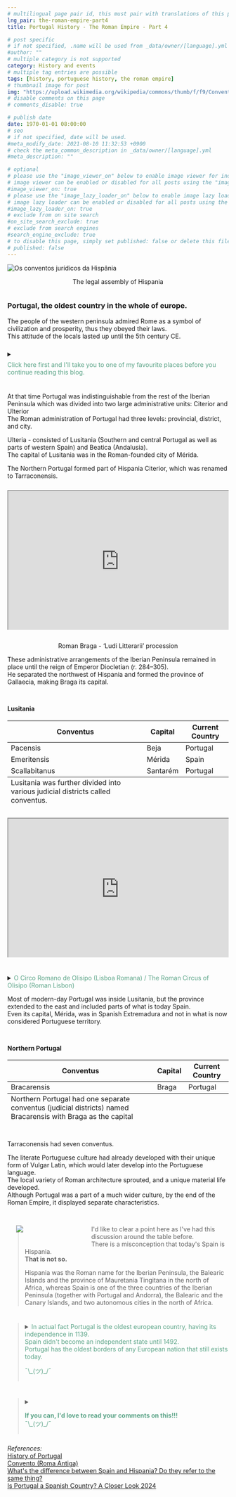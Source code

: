 ```yaml
---
# multilingual page pair id, this must pair with translations of this page. (This name must be unique)
lng_pair: the-roman-empire-part4
title: Portugal History - The Roman Empire - Part 4

# post specific
# if not specified, .name will be used from _data/owner/[language].yml
#author: ""
# multiple category is not supported
category: History and events
# multiple tag entries are possible
tags: [history, portuguese history, the roman empire]
# thumbnail image for post
img: "https://upload.wikimedia.org/wikipedia/commons/thumb/f/f9/Conventus_juridici_in_Hispania-pt.svg/220px-Conventus_juridici_in_Hispania-pt.svg.png"
# disable comments on this page
# comments_disable: true

# publish date
date: 1970-01-01 08:00:00
# seo
# if not specified, date will be used.
#meta_modify_date: 2021-08-10 11:32:53 +0900
# check the meta_common_description in _data/owner/[language].yml
#meta_description: ""

# optional
# please use the "image_viewer_on" below to enable image viewer for individual pages or posts (_posts/ or [language]/_posts folders).
# image viewer can be enabled or disabled for all posts using the "image_viewer_posts: true" setting in _data/conf/main.yml.
#image_viewer_on: true
# please use the "image_lazy_loader_on" below to enable image lazy loader for individual pages or posts (_posts/ or [language]/_posts folders).
# image lazy loader can be enabled or disabled for all posts using the "image_lazy_loader_posts: true" setting in _data/conf/main.yml.
#image_lazy_loader_on: true
# exclude from on site search
#on_site_search_exclude: true
# exclude from search engines
#search_engine_exclude: true
# to disable this page, simply set published: false or delete this file
# published: false
---
```


<style>
    container{
              float:left;
			  width:100%;
			  margin-bottom: 10px;			                
             }
	image-container{
		width: 30%;
		float:left;
		border: hidden; 
		margin: 20px;
	}
	img{
		object-fit:contain;	  	
	}
    container-text{	
       /* width: 40%; 
        margin-left: 5px;*/
        display: block;
        margin-top: 20px; 
        padding-top: 1 px;
        /* border: solid 1px; */
	}

    ol{
        list-style-type: upper-roman;
        
    }

   /* used as <p class="vertical"></p> instead I can also use <blockquote> 
     or > in md
      */
    video-container{   
		width: 60%;
		float:left;
		border: hidden; 
		margin: 20px;
    }

    iframe{
       position: relative; 
        top: 0; 
        left: 0; 
        width: 100%; 
        height: 100%; 
        object-fit-contain;
    }


	.vertical{
    border-left: 4px solid;
    border-right: 4px solid;
    border-radius: 25px;
    color: blue;
    background-color: #111111;
	margin;0 0 0 -3;
    padding:0 0 0 1em

  }
  vertical-text{
	color: #bbbbbb;
  
  font-family: cursive;
  }

/* frames text in middle of page */
  framed-text{
    display:block;
    border:inset;
    width:90%;
    margin:0.5em auto 0.5em auto;
    padding:0.5em;
  }
/** on hover paragraph **/
  .my-p{
        display:inline;
        color:#5ba487;
  }
  .my-p:hover{
    text-decoration: underline;
    cursor:pointer;
  }
/*** coffe **/
.container {
  width: 300px;
  height: 280px;
  position: relative;
  top: calc(50% - 140px);
  left: calc(50% - 150px);
}
.coffee-header {
  width: 100%;
  height: 80px;
  position: absolute;
  top: 0;
  left: 0;
  background-color: #ddcfcc;
  border-radius: 10px;
}
.coffee-header__buttons {
  width: 25px;
  height: 25px;
  position: absolute;
  top: 25px;
  background-color: #282323;
  border-radius: 50%;
}
.coffee-header__buttons::after {
  content: "";
  width: 8px;
  height: 8px;
  position: absolute;
  bottom: -8px;
  left: calc(50% - 4px);
  background-color: #615e5e;
}
.coffee-header__button-one {
  left: 15px;
}
.coffee-header__button-two {
  left: 50px;
}
.coffee-header__display {
  width: 50px;
  height: 50px;
  position: absolute;
  top: calc(50% - 25px);
  left: calc(50% - 25px);
  border-radius: 50%;
  background-color: #9acfc5;
  border: 5px solid #43beae;
  box-sizing: border-box;
}
.coffee-header__details {
  width: 8px;
  height: 20px;
  position: absolute;
  top: 10px;
  right: 10px;
  background-color: #9b9091;
  box-shadow: -12px 0 0 #9b9091, -24px 0 0 #9b9091;
}
.coffee-medium {
  width: 90%;
  height: 160px;
  position: absolute;
  top: 80px;
  left: calc(50% - 45%);
  background-color: #bcb0af;
}
.coffee-medium:before {
  content: "";
  width: 90%;
  height: 100px;
  background-color: #776f6e;
  position: absolute;
  bottom: 0;
  left: calc(50% - 45%);
  border-radius: 20px 20px 0 0;
}
.coffe-medium__exit {
  width: 60px;
  height: 20px;
  position: absolute;
  top: 0;
  left: calc(50% - 30px);
  background-color: #231f20;
}
.coffe-medium__exit::before {
  content: "";
  width: 50px;
  height: 20px;
  border-radius: 0 0 50% 50%;
  position: absolute;
  bottom: -20px;
  left: calc(50% - 25px);
  background-color: #231f20;
}
.coffe-medium__exit::after {
  content: "";
  width: 10px;
  height: 10px;
  position: absolute;
  bottom: -30px;
  left: calc(50% - 5px);
  background-color: #231f20;
}
.coffee-medium__arm {
  width: 70px;
  height: 20px;
  position: absolute;
  top: 15px;
  right: 25px;
  background-color: #231f20;
}
.coffee-medium__arm::before {
  content: "";
  width: 15px;
  height: 5px;
  position: absolute;
  top: 7px;
  left: -15px;
  background-color: #9e9495;
}
.coffee-medium__cup {
  width: 80px;
  height: 47px;
  position: absolute;
  bottom: 0;
  left: calc(50% - 40px);
  background-color: #FFF;
  border-radius: 0 0 70px 70px / 0 0 110px 110px;
}
.coffee-medium__cup::after {
  content: "";
  width: 20px;
  height: 20px;
  position: absolute;
  top: 6px;
  right: -13px;
  border: 5px solid #FFF;
  border-radius: 50%;
}
@keyframes liquid {
  0% {
    height: 0px;  
    opacity: 1;
  }
  5% {
    height: 0px;  
    opacity: 1;
  }
  20% {
    height: 62px;  
    opacity: 1;
  }
  95% {
    height: 62px;
    opacity: 1;
  }
  100% {
    height: 62px;
    opacity: 0;
  }
}
.coffee-medium__liquid {
  width: 6px;
  height: 63px;
  opacity: 0;
  position: absolute;
  top: 50px;
  left: calc(50% - 3px);
  background-color: #74372b;
  animation: liquid 4s 4s linear infinite;
}
.coffee-medium__smoke {
  width: 8px;
  height: 20px;
  position: absolute;  
  border-radius: 5px;
  background-color: #b3aeae;
}
@keyframes smokeOne {
  0% {
    bottom: 20px;
    opacity: 0;
  }
  40% {
    bottom: 50px;
    opacity: .5;
  }
  80% {
    bottom: 80px;
    opacity: .3;
  }
  100% {
    bottom: 80px;
    opacity: 0;
  }
}
@keyframes smokeTwo {
  0% {
    bottom: 40px;
    opacity: 0;
  }
  40% {
    bottom: 70px;
    opacity: .5;
  }
  80% {
    bottom: 80px;
    opacity: .3;
  }
  100% {
    bottom: 80px;
    opacity: 0;
  }
}
.coffee-medium__smoke-one {
  opacity: 0;
  bottom: 50px;
  left: 102px;
  animation: smokeOne 3s 4s linear infinite;
}
.coffee-medium__smoke-two {
  opacity: 0;
  bottom: 70px;
  left: 118px;
  animation: smokeTwo 3s 5s linear infinite;
}
.coffee-medium__smoke-three {
  opacity: 0;
  bottom: 65px;
  right: 118px;
  animation: smokeTwo 3s 6s linear infinite;
}
.coffee-medium__smoke-for {
  opacity: 0;
  bottom: 50px;
  right: 102px;
  animation: smokeOne 3s 5s linear infinite;
}
.coffee-footer {
  width: 95%;
  height: 15px;
  position: absolute;
  bottom: 25px;
  left: calc(50% - 47.5%);
  background-color: #41bdad;
  border-radius: 10px;
}
.coffee-footer::after {
  content: "";
  width: 106%;
  height: 26px;
  position: absolute;
  bottom: -25px;
  left: -8px;
  background-color: #000;
}
</style>
<div>
    <img style="display:block;margin-left:auto;margin-right:auto" src="https://upload.wikimedia.org/wikipedia/commons/thumb/f/f9/Conventus_juridici_in_Hispania-pt.svg/1280px-Conventus_juridici_in_Hispania-pt.svg.png" alt="Os conventos jurídicos da Hispânia">
    <p style="position: relative; text-align: center">The legal assembly of Hispania</p>
</div>
<container>
<h3>Portugal, the oldest country in the whole of europe.</h3>
<p>
The people of the western peninsula admired Rome as a symbol of civilization and prosperity, thus they obeyed their laws.<br>
This attitude of the locals lasted up until the 5th century CE.<br></p>
</container>
<container>
<details>
        <summary>
        <p style="margin: 0.5em 0 0.5em 0"><div class="my-p">Click here first and I'll take you to one of my favourite places before you continue reading this blog.</div><br></p>
        </summary>
         <!-- Coffee machine -->
                <div class="container">
                <div class="coffee-header">
                <div class="coffee-header__buttons coffee-header__button-one"></div>
                <div class="coffee-header__buttons coffee-header__button-two"></div>
                <div class="coffee-header__display"></div>
                <div class="coffee-header__details"></div>
                </div>
                <div class="coffee-medium">
                <div class="coffe-medium__exit"></div>
                <div class="coffee-medium__arm"></div>
                <div class="coffee-medium__liquid"></div>
                <div class="coffee-medium__smoke coffee-medium__smoke-one"></div>
                <div class="coffee-medium__smoke coffee-medium__smoke-two"></div>
                <div class="coffee-medium__smoke coffee-medium__smoke-three"></div>
                <div class="coffee-medium__smoke coffee-medium__smoke-for"></div>
                <div class="coffee-medium__cup"></div>
                </div>
                <div class="coffee-footer"></div>
            </div>
            <blockquote>
            <image-container>
            <img src="https://i.stack.imgur.com/YIcbV.png" alt="menus">
            </image-container>
            <p>Note that you can click on the links <strong>(text in another colour)</strong> for more information.<br>
            You can also toggle the colour scheme on the bottom left.<br>
            💡= light theme<br>
            ☾ = dark theme<br>
            Depending on you screen size you may need to activate the "Hamburger menu" for option to apear.<br>
            On this site you can also opt to read this blog in portuguese, select Pt [En <strong>Pt</strong>]<br>
            Now if you want to read this blog, or a link you've opened in another language, just select translate from your browsers menu.<br>
            In Chrome it's a "Kebab" menu.<br>
            So, you got your coffee, relax and enjoy the blog.<br>
            ¯\_(ツ)_/¯<br>
            </p>  
        </blockquote>
        </details>
</container>
<container>
<p>
At that time Portugal was indistinguishable from the rest of the Iberian Peninsula which was divided into two large administrative units: Citerior and Ulterior<br>
The Roman administration of Portugal had three levels: provincial, district, and city.
</p>
<p>
Ulteria - consisted of Lusitania (Southern and central Portugal as well as parts of western Spain) and Beatica (Andalusia).<br>
The capital of Lusitania was in the Roman-founded city of Mérida.<br>
</p>
<p>
The Northern Portugal formed part of Hispania Citerior, which was renamed to Tarraconensis.
</p>
</container>
<container>
    <div
        style="position: relative;padding-bottom: 56.25%;padding-top: 35px;height: 0; margin-bottom: 2em;overflow: hidden;">
        <iframe
            style="position: absolute; top: 0; left: 0; width: 100%; height: 100%"
            src="https://www.youtube.com/embed/XqaxgZ1zWgQ?si=BvrVjP6mHhNe1UHD" title="YouTube video player" allowfullscreen >
        </iframe>
    </div>
        <p style="position: relative; text-align: center">Roman Braga - ‘Ludi Litterarii’ procession</p>
    <p>These administrative arrangements of the Iberian Peninsula remained in place until the reign of Emperor Diocletian (r. 284–305).<br>
He separated the northwest of Hispania and formed the province of Gallaecia, making Braga its capital.<br></p>
</container>
<container>
    <h4>Lusitania</h4>
    <table>
        <thead>
            <tr>
                <th>Conventus</th>
                <th>Capital</th>
                <th>Current Country</th>
            </tr>        
        </thead>
        <tbody>
            <tr>
                <td>Pacensis</td>
                <td>Beja</td>
                <td>Portugal</td>
            </tr>
            <tr>
                <td>Emeritensis</td>
                <td>Mérida</td>
                <td>Spain</td>
            </tr>
            <tr>
                <td>Scallabitanus</td>
                <td>Santarém</td>
                <td>Portugal</td>
            </tr>
        </tbody>
        <tfoot>
           <tr>
                <td>
                Lusitania was further divided into various judicial districts called conventus.
                </td>
            </tr>
        </tfoot>
    </table>
</container>
<container>
    <div
        style="position: relative;padding-bottom: 56.25%;padding-top: 35px;height: 0; margin-bottom: 2em;overflow: hidden;">
        <iframe
            style="position: absolute; top: 0; left: 0; width: 100%; height: 100%"
            src="https://www.youtube.com/embed/7MjKcoqY_vY?si=iPqSpkEIzS8Pgn-h" title="YouTube video player" allowfullscreen >
        </iframe>
    </div>
</container>
<container>
        <details>
        <summary>
        <div class="my-p">O Circo Romano de Olisipo (Lisboa Romana) / The Roman Circus of Olisipo (Roman Lisbon)</div>
        </summary>
        <framed-text>
        Olissipo  was the Roman name of the Portuguese capital , Lisbon.<br>
        The city was one of the most important in Roman Lusitania.<br>
        The suffix "ippo" (ipo) is found in several places on the Iberian peninsula and is characteristic of areas of Tartessa influence or areas with a later Turdetan influence.        
        </framed-text>
        </details>
    <p>
    Most of modern-day Portugal was inside Lusitania, but the province extended to the east and included parts of what is today Spain.<br>
    Even its capital, Mérida, was in Spanish Extremadura and not in what is now considered Portuguese territory.
    </p>
</container>
<container>
<h4>Northern Portugal</h4>
    <table>
        <thead>
            <tr>
                <th>Conventus</th>
                <th>Capital</th>
                <th>Current Country</th>
            </tr>  
        </thead>
        <tbody>
            <tr>
            <td>Bracarensis</td>
            <td>Braga</td>
            <td>Portugal</td>
            </tr>
        </tbody>
        <tfoot>
            <tr>
                <td>Northern Portugal had one separate conventus (judicial districts) named Bracarensis with Braga as the capital</td>
            </tr>
        </tfoot>
    </table>
</container>
<container>
<p>
Tarraconensis had seven conventus.
</p>
<p>The literate Portuguese culture had already developed with their unique form of Vulgar Latin, which would later develop into the Portuguese language.<br>
The local variety of Roman architecture sprouted, and a unique material life developed.<br>
Although Portugal was a part of a much wider culture, by the end of the Roman Empire, it displayed separate characteristics.<br>
</p>
</container>
<container>    
    <image-container>
            <img src="https://image.slidesharecdn.com/hispaniaromana-170119190032/85/hispania-romana-1-320.jpg?cb=1666106270">
    </image-container>
    <container-text>
        <blockquote>
            <p>
            I'd like to clear a point here as I've had this discussion around the table before.<br>
            There is a misconception that today's Spain is Hispania.<br>
            <strong>That is not so.</strong><br>
            </p>
             <p>Hispania was the Roman name for the Iberian Peninsula, the Balearic Islands and the province of Mauretania Tingitana in the north of Africa, whereas Spain is one of the three countries of the Iberian Peninsula (together with Portugal and Andorra), the Balearic and the Canary Islands, and two autonomous cities in the north of Africa.
            </p>
        </blockquote>
    </container-text>
</container>
<container>
    <blockquote> 
        <details>                    
            <summary>
                <div class="my-p">
                In actual fact Portugal is the oldest european country, having its independence in 1139.<br>
                Spain didn't become an independent state until 1492.<br>                
                Portugal has the oldest borders of any European nation that still exists today.<br>
                <p>¯\_(ツ)_/¯</p>
                </div>
            </summary> 
            <framed-text style="float:left">
                <image-container> 
                <img src="https://upload.wikimedia.org/wikipedia/commons/thumb/e/e5/Afonso_I_de_Portugal_-_Guimar%C3%A3es_%283%29.JPG/220px-Afonso_I_de_Portugal_-_Guimar%C3%A3es_%283%29.JPG" alt="Statue of Afonso Henriques in Guimarães, Portugal">
                <p style="position relative:text-align:center" >Statue of Afonso Henriques in Guimarães, Portugal</p>
                </image-container>   
                <p>
                In 1139, Afonso renounced the suzerainty of the Kingdom of León and established the independent Kingdom of Portugal.<br>
                <a href="https://en.wikipedia.org/wiki/Afonso_I_of_Portugal">Afonso I of Portugal</a>
                </p> 
            </framed-text>        
        </details>        
     </blockquote>
</container>
<container>
    <blockquote>
    <details>
        <summary>
        <p>
        <div class="my-p">
         <strong>If you can, I'd love to read your comments on this!!!</strong><br>
        ¯\_(ツ)_/¯<br>
        </div>        
        </p>
        </summary>
        <p>
        Please use <strong>DISQUS</strong> at bottom of each blog to post comments.<br>
        This way I'll be notified when you add a comment etc.<br>
        It's free and easy to use, just create an account if you're a new user.<br>
        </p>
    </details>
    </blockquote>
</container>
<container>
<i>References:</i><br>
<a href="https://www.amazon.com/History-Portugal-Captivating-Portuguese-Countries/dp/1637165579">History of Portugal</a><br>
<a href="https://pt.wikipedia.org/wiki/Convento_%28Roma_Antiga%29">Convento (Roma Antiga)</a><br>
<a href="https://www.quora.com/Whats-the-difference-between-Spain-and-Hispania-Do-they-refer-to-the-same-thing">What's the difference between Spain and Hispania? Do they refer to the same thing?</a><br>
<a href="https://ericeirafamilyadventures.com/is-portugal-a-spanish-country/">Is Portugal a Spanish Country? A Closer Look 2024</a>
</container>
